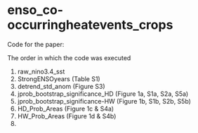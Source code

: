 # enso_co-occurringheatevents_crops

Code for the paper: 

The order in which the code was executed

1. raw_nino3.4_sst
2. StrongENSOyears (Table S1)
3. detrend_std_anom (Figure S3)
4. jprob_bootstrap_significance_HD (Figure 1a, S1a, S2a, S5a)
5. jprob_bootstrap_significance-HW (Figure 1b, S1b, S2b, S5b)
6. HD_Prob_Areas (Figure 1c & S4a)
7. HW_Prob_Areas (Figure 1d & S4b)
8. 

